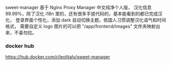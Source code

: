 sweet-manager 基于 Nginx Proxy Manager 中文纯净个人版，
汉化信息 99.99%，除了汉化 i18n 里的，还有很多手搓代码的，基本能看到的都已完成汉化，
登录界面个性化，添加 dark 自动切换主题，依国人习惯调整汉化语气和时间格式，
需要自定义 logo 图片的可以把 "/app/frontend/images" 文件夹映射出来，不喜勿拉。

### docker hub
https://hub.docker.com/r/leolitaly/sweet-manager
